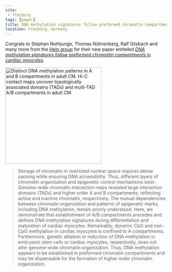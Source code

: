 ```yaml
---
site:
 - freiburg
tags: [paper]
title: DNA methylation signatures follow preformed chromatin compartments in cardiac myocytes
location: Freiburg, Germany
---
```


Congrats to Stephan Nothjunge, Thomas Nührenberg, Ralf Gilsbach and many more from the [Hein group](https://portal.uni-freiburg.de/pharmakologie/ii)
for their new paper entiteled
[*DNA methylation signatures follow preformed chromatin compartments in cardiac myocytes*](https://www.nature.com/articles/s41467-017-01724-9).

<div class="multiple-img">
    <img src="{{ "/assets/media/nothjunge_2017_natcomm.jpg" | absolute_url }}" height="300px" alt="Distinct DNA methylation patterns in A and B compartments in adult CM. Hi-C contact maps uncover topologically associated domains (TADs) and multi-TAD A/B compartments in adult CM." />
</div>


> Storage of chromatin in restricted nuclear space requires dense packing while ensuring DNA accessibility.
Thus, different layers of chromatin organization and epigenetic control mechanisms exist.
Genome-wide chromatin interaction maps revealed large interaction domains (TADs) and higher order
A and B compartments, reflecting active and inactive chromatin, respectively.
The mutual dependencies between chromatin organization and patterns of epigenetic marks,
including DNA methylation, remain poorly understood. Here, we demonstrate that establishment
of A/B compartments precedes and defines DNA methylation signatures during differentiation and
maturation of cardiac myocytes. Remarkably, dynamic CpG and non-CpG methylation in cardiac myocytes
is confined to A compartments. Furthermore, genetic ablation or reduction of DNA methylation in
embryonic stem cells or cardiac myocytes, respectively, does not alter genome-wide chromatin organization.
Thus, DNA methylation appears to be established in preformed chromatin compartments and may be dispensable
for the formation of higher order chromatin organization.
